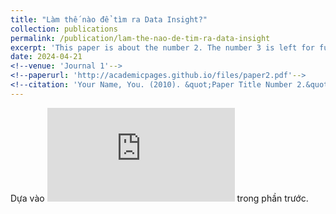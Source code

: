 ```yaml
---
title: "Làm thế nào để tìm ra Data Insight?"
collection: publications
permalink: /publication/lam-the-nao-de-tim-ra-data-insight
excerpt: 'This paper is about the number 2. The number 3 is left for future work.'
date: 2024-04-21
<!--venue: 'Journal 1'-->
<!--paperurl: 'http://academicpages.github.io/files/paper2.pdf'-->
<!--citation: 'Your Name, You. (2010). &quot;Paper Title Number 2.&quot; <i>Journal 1</i>. 1(2).'-->
---
```


Dựa vào ![định nghĩa](https://github.com/Bruno-Phan/bruno-phan.github.io/blob/97c536aa587839597edeecc4c625f6d8481429be/_publications/co-the-ban-chua-biet-dieu-nay-ve-data-insight.md) trong phần trước.

